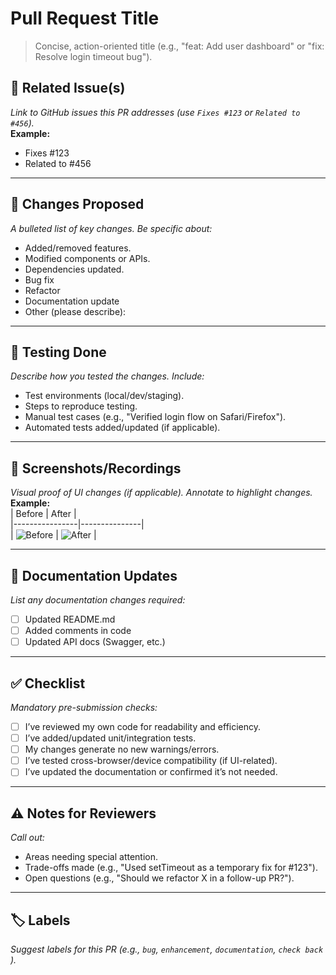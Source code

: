 # Pull Request Title

> Concise, action-oriented title (e.g., "feat: Add user dashboard" or "fix: Resolve login timeout bug").

## 📌 Related Issue(s)

_Link to GitHub issues this PR addresses (use `Fixes #123` or `Related to #456`)._  
**Example:**

- Fixes #123
- Related to #456

---

## 🚀 Changes Proposed

_A bulleted list of key changes. Be specific about:_

- Added/removed features.
- Modified components or APIs.
- Dependencies updated.
- Bug fix
- Refactor
- Documentation update
- Other (please describe):

---

## 🧪 Testing Done

_Describe how you tested the changes. Include:_

- Test environments (local/dev/staging).
- Steps to reproduce testing.
- Manual test cases (e.g., "Verified login flow on Safari/Firefox").
- Automated tests added/updated (if applicable).

---

## 📸 Screenshots/Recordings

_Visual proof of UI changes (if applicable). Annotate to highlight changes._  
**Example:**  
| Before | After |  
|----------------|---------------|  
| ![Before](url) | ![After](url) |

---

## 📝 Documentation Updates

_List any documentation changes required:_

- [ ] Updated README.md
- [ ] Added comments in code
- [ ] Updated API docs (Swagger, etc.)

---

## ✅ Checklist

_Mandatory pre-submission checks:_

- [ ] I’ve reviewed my own code for readability and efficiency.
- [ ] I’ve added/updated unit/integration tests.
- [ ] My changes generate no new warnings/errors.
- [ ] I’ve tested cross-browser/device compatibility (if UI-related).
- [ ] I’ve updated the documentation or confirmed it’s not needed.

---

## ⚠️ Notes for Reviewers

_Call out:_

- Areas needing special attention.
- Trade-offs made (e.g., "Used setTimeout as a temporary fix for #123").
- Open questions (e.g., "Should we refactor X in a follow-up PR?").

---

## 🏷️ Labels

_Suggest labels for this PR (e.g., `bug`, `enhancement`, `documentation`, `check back` )._
